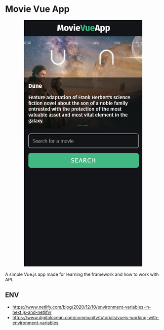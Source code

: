 # Movie Vue App

<div align="center">
  <img src="screenshot.png" />
</div>

A simple Vue.js app made for learning the framework and how to work with API.

## ENV

- https://www.netlify.com/blog/2020/12/10/environment-variables-in-next.js-and-netlify/
- https://www.digitalocean.com/community/tutorials/vuejs-working-with-environment-variables
